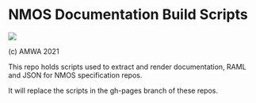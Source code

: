 # NMOS Documentation Build Scripts

<a href="https://github.com/AMWA-TV/nmos-doc-build-scripts/actions?query=workflow%3ALint"><img src="https://github.com/AMWA-TV/specs-top-level/workflows/Lint/badge.svg"/></a> 

(c) AMWA 2021

This repo holds scripts used to extract and render documentation, RAML and JSON for NMOS specification repos.

It will replace the scripts in the gh-pages branch of these repos.
